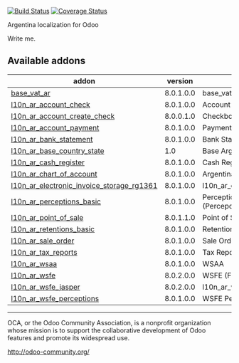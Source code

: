 [![Build Status](https://travis-ci.org/OCA/l10n-argentina.svg?branch=8.0)](https://travis-ci.org/OCA/l10n-argentina)
[![Coverage Status](https://coveralls.io/repos/OCA/l10n-argentina/badge.png?branch=8.0)](https://coveralls.io/r/OCA/l10n-argentina?branch=8.0)

Argentina localization for Odoo

Write me. 

[//]: # (addons)
Available addons
----------------
addon | version | summary
--- | --- | ---
[base_vat_ar](base_vat_ar/) | 8.0.1.0.0 | base_vat_ar
[l10n_ar_account_check](l10n_ar_account_check/) | 8.0.1.0.0 | Account Checks
[l10n_ar_account_create_check](l10n_ar_account_create_check/) | 8.0.0.1.0 | Checkbook Management
[l10n_ar_account_payment](l10n_ar_account_payment/) | 8.0.1.0.0 | Payments for ARGENTINA
[l10n_ar_bank_statement](l10n_ar_bank_statement/) | 8.0.1.0.0 | Bank Statements
[l10n_ar_base_country_state](l10n_ar_base_country_state/) | 1.0 | Base Argentina's States (aka Provinces)
[l10n_ar_cash_register](l10n_ar_cash_register/) | 8.0.1.0.0 | Cash Register
[l10n_ar_chart_of_account](l10n_ar_chart_of_account/) | 8.0.1.0.0 | Argentina - Chart of Account
[l10n_ar_electronic_invoice_storage_rg1361](l10n_ar_electronic_invoice_storage_rg1361/) | 8.0.1.0.0 | l10n_ar_electronic_invoice_storage_rg1361
[l10n_ar_perceptions_basic](l10n_ar_perceptions_basic/) | 8.0.1.0.0 | Perceptions for ARGENTINA (Percepciones) - Basic Module
[l10n_ar_point_of_sale](l10n_ar_point_of_sale/) | 8.0.1.1.0 | Point of Sale ARGENTINA
[l10n_ar_retentions_basic](l10n_ar_retentions_basic/) | 8.0.1.0.0 | Retentions for ARGENTINA (Retenciones)
[l10n_ar_sale_order](l10n_ar_sale_order/) | 8.0.1.0.0 | Sale Order interactive
[l10n_ar_tax_reports](l10n_ar_tax_reports/) | 8.0.1.0.0 | Tax Reports for Argentina
[l10n_ar_wsaa](l10n_ar_wsaa/) | 8.0.1.0.0 | WSAA
[l10n_ar_wsfe](l10n_ar_wsfe/) | 8.0.2.0.0 | WSFE (Factura Electronica)
[l10n_ar_wsfe_jasper](l10n_ar_wsfe_jasper/) | 8.0.2.0.0 | l10n_ar_wsfe_jasper
[l10n_ar_wsfe_perceptions](l10n_ar_wsfe_perceptions/) | 8.0.1.0.0 | WSFE Perceptions

[//]: # (end addons)

----

OCA, or the Odoo Community Association, is a nonprofit organization whose 
mission is to support the collaborative development of Odoo features and 
promote its widespread use.

http://odoo-community.org/

